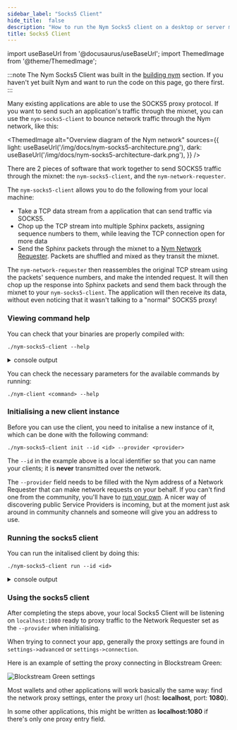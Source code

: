 ```yaml
---
sidebar_label: "Socks5 Client"
hide_title:  false
description: "How to run the Nym Socks5 client on a desktop or server machine."
title: Socks5 Client
---
```

import useBaseUrl from '@docusaurus/useBaseUrl';
import ThemedImage from '@theme/ThemedImage';


:::note
The Nym Socks5 Client was built in the [building nym](/docs/stable/run-nym-nodes/build-nym/) section. If you haven't yet built Nym and want to run the code on this page, go there first.
:::

Many existing applications are able to use the SOCKS5 proxy protocol. If you want to send such an application's traffic through the mixnet, you can use the `nym-socks5-client` to bounce network traffic through the Nym network, like this:

<ThemedImage
  alt="Overview diagram of the Nym network"
  sources={{
    light: useBaseUrl('/img/docs/nym-socks5-architecture.png'),
    dark: useBaseUrl('/img/docs/nym-socks5-architecture-dark.png'),
  }}
/>

There are 2 pieces of software that work together to send SOCKS5 traffic through the mixnet: the `nym-socks5-client`, and the `nym-network-requester`. 

The `nym-socks5-client` allows you to do the following from your local machine:
* Take a TCP data stream from a application that can send traffic via SOCKS5. 
* Chop up the TCP stream into multiple Sphinx packets, assigning sequence numbers to them, while leaving the TCP connection open for more data
* Send the Sphinx packets through the mixnet to a [Nym Network Requester](/docs/stable/run-nym-nodes/nodes/requester). Packets are shuffled and mixed as they transit the mixnet.

The `nym-network-requester` then reassembles the original TCP stream using the packets' sequence numbers, and make the intended request. It will then chop up the response into Sphinx packets and send them back through the mixnet to your  `nym-socks5-client`. The application will then receive its data, without even noticing that it wasn't talking to a "normal" SOCKS5 proxy!


### Viewing command help

You can check that your binaries are properly compiled with:

```
./nym-socks5-client --help
```

<details>
  <summary>console output</summary>

         _ __  _   _ _ __ ___
        | '_ \| | | | '_ \ _ \
        | | | | |_| | | | | | |
        |_| |_|\__, |_| |_| |_|
                |___/

                (socks5 proxy - version 1.1.1)

    
        nym-socks5-client 1.1.1
        Nymtech
        A SOCKS5 localhost proxy that converts incoming messages to Sphinx and sends them to a Nym address

        USAGE:
        nym-socks5-client [OPTIONS] <SUBCOMMAND>

        OPTIONS:
                --config-env-file <CONFIG_ENV_FILE>
                Path pointing to an env file that configures the client

        -h, --help
                Print help information

        -V, --version
                Print version information

        SUBCOMMANDS:
        completions          Generate shell completions
        generate-fig-spec    Generate Fig specification
        help                 Print this message or the help of the given subcommand(s)
        init                 Initialise a Nym client. Do this first!
        run                  Run the Nym client with provided configuration client optionally
                                overriding set parameters
        upgrade              Try to upgrade the client
                upgrade    Try to upgrade the client

    
</details>

You can check the necessary parameters for the available commands by running:

```
./nym-client <command> --help 
```

### Initialising a new client instance

Before you can use the client, you need to initalise a new instance of it, which can be done with the following command:

```
./nym-socks5-client init --id <id> --provider <provider>
```

The `--id` in the example above is a local identifier so that you can name your clients; it is **never** transmitted over the network.

The `--provider` field needs to be filled with the Nym address of a Network Requester that can make network requests on your behalf. If you can't find one from the community, you'll have to [run your own](/docs/stable/run-nym-nodes/nodes/requester). A nicer way of discovering public Service Providers is incoming, but at the moment just ask around in community channels and someone will give you an address to use. 


### Running the socks5 client

You can run the initalised client by doing this:

```
./nym-socks5-client run --id <id>
```

<details>
  <summary>console output</summary>

    
        2022-04-27T16:15:45.843Z INFO  nym_socks5_client::client > Starting nym client
        2022-04-27T16:15:45.889Z INFO  nym_socks5_client::client > Obtaining initial network topology
        2022-04-27T16:15:51.470Z INFO  nym_socks5_client::client > Starting topology refresher...
        2022-04-27T16:15:51.470Z INFO  nym_socks5_client::client > Starting received messages buffer controller...
        2022-04-27T16:15:51.648Z INFO  gateway_client::client    > Claiming more bandwidth for your tokens. This will use 1 token(s) from your wallet. Stop the process now if you don't want that to happen.
        2022-04-27T16:15:51.648Z WARN  gateway_client::client    > Not enough bandwidth. Trying to get more bandwidth, this might take a while
        2022-04-27T16:15:51.648Z INFO  gateway_client::client    > The client is running in disabled credentials mode - attempting to claim bandwidth without a credential
        2022-04-27T16:15:51.706Z INFO  nym_socks5_client::client > Starting mix traffic controller...
        2022-04-27T16:15:51.706Z INFO  nym_socks5_client::client > Starting real traffic stream...
        2022-04-27T16:15:51.706Z INFO  nym_socks5_client::client > Starting loop cover traffic stream...
        2022-04-27T16:15:51.707Z INFO  nym_socks5_client::client > Starting socks5 listener...
        2022-04-27T16:15:51.707Z INFO  nym_socks5_client::socks::server > Listening on 127.0.0.1:1080
        2022-04-27T16:15:51.707Z INFO  nym_socks5_client::client        > Client startup finished!
        2022-04-27T16:15:51.707Z INFO  nym_socks5_client::client        > The address of this client is: BFKhbyNsSVwbsGSLwHDkfwH5mwZqZYpnpNjjV7Xo25Xc.EFWd1geWspzyVeinwXrY5fCBMRtAKV1QmK1CNFhAA8VG@BNjYZPxzcJwczXHHgBxCAyVJKxN6LPteDRrKapxWmexv
        2022-04-27T16:15:51.707Z INFO  nym_socks5_client::socks::server > Serving Connections...

</details>

### Using the socks5 client

After completing the steps above, your local Socks5 Client will be listening on `localhost:1080` ready to proxy traffic to the Network Requester set as the `--provider` when initialising. 

When trying to connect your app, generally the proxy settings are found in `settings->advanced` or `settings->connection`. 

Here is an example of setting the proxy connecting in Blockstream Green:

![Blockstream Green settings](/img/docs/wallet-proxy-settings/blockstream-green.gif)

Most wallets and other applications will work basically the same way: find the network proxy settings, enter the proxy url (host: **localhost**, port: **1080**).

In some other applications, this might be written as **localhost:1080** if there's only one proxy entry field.
